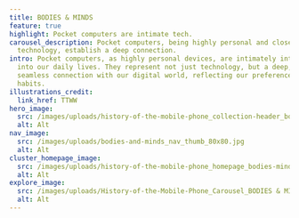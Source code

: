 ```yaml
---
title: BODIES & MINDS
feature: true
highlight: Pocket computers are intimate tech.
carousel_description: Pocket computers, being highly personal and closely-held
  technology, establish a deep connection.
intro: Pocket computers, as highly personal devices, are intimately integrated
  into our daily lives. They represent not just technology, but a deep, almost
  seamless connection with our digital world, reflecting our preferences and
  habits.
illustrations_credit:
  link_href: TTWW
hero_image:
  src: /images/uploads/history-of-the-mobile-phone_collection-header_bodies-minds-600.png
  alt: Alt
nav_image:
  src: /images/uploads/bodies-and-minds_nav_thumb_80x80.jpg
  alt: Alt
cluster_homepage_image:
  src: /images/uploads/history-of-the-mobile-phone_homepage_bodies-minds-750.jpg
  alt: Alt
explore_image:
  src: /images/uploads/History-of-the-Mobile-Phone_Carousel_BODIES & MINDS.jpg
  alt: Alt
---
```


